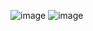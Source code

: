 ![image](https://user-images.githubusercontent.com/64565005/171323072-11440b60-e9e7-4885-bfeb-5dd0a02c69a0.png)
![image](https://user-images.githubusercontent.com/64565005/171323045-3f1dfdbb-c34a-4146-8db8-d4e4d5c135cf.png)
